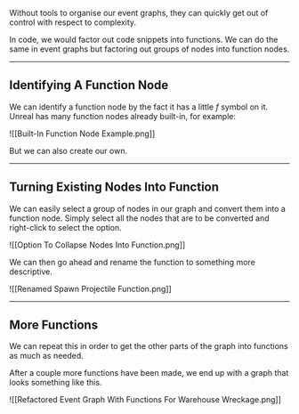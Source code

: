 Without tools to organise our event graphs, they can quickly get out of control with respect to complexity.

In code, we would factor out code snippets into functions. We can do the same in event graphs but factoring out groups of nodes into function nodes.

---
## Identifying A Function Node

We can identify a function node by the fact it has a little $f$ symbol on it. Unreal has many function nodes already built-in, for example:

![[Built-In Function Node Example.png]]

But we can also create our own.

---
## Turning Existing Nodes Into Function

We can easily select a group of nodes in our graph and convert them into a function node. Simply select all the nodes that are to be converted and right-click to select the option.

![[Option To Collapse Nodes Into Function.png]]

We can then go ahead and rename the function to something more descriptive.

![[Renamed Spawn Projectile Function.png]]

---
## More Functions

We can repeat this in order to get the other parts of the graph into functions as much as needed.

After a couple more functions have been made, we end up with a graph that looks something like this.

![[Refactored Event Graph With Functions For Warehouse Wreckage.png]]